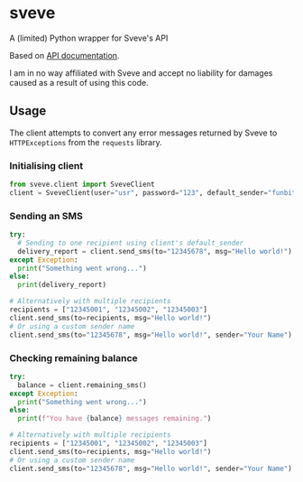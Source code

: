 # sveve #
A (limited) Python wrapper for Sveve's API

Based on [API documentation](https://www.sveve.no/sms-api.jsp).

I am in no way affiliated with Sveve and accept no liability for damages caused as a result of using this code.

## Usage ##

The client attempts to convert any error messages returned by Sveve to `HTTPExceptions` from the `requests` library.

### Initialising client ###
```python
from sveve.client import SveveClient
client = SveveClient(user="usr", password="123", default_sender="funbit")
```

### Sending an SMS ###
```python
try:
  # Sending to one recipient using client's default_sender
  delivery_report = client.send_sms(to="12345678", msg="Hello world!")
except Exception:
  print("Something went wrong...")
else:
  print(delivery_report)

# Alternatively with multiple recipients
recipients = ["12345001", "12345002", "12345003"]
client.send_sms(to=recipients, msg="Hello world!")
# Or using a custom sender name
client.send_sms(to="12345678", msg="Hello world!", sender="Your Name")
```

### Checking remaining balance ###
```python
try:
  balance = client.remaining_sms()
except Exception:
  print("Something went wrong...")
else:
  print(f"You have {balance} messages remaining.")

# Alternatively with multiple recipients
recipients = ["12345001", "12345002", "12345003"]
client.send_sms(to=recipients, msg="Hello world!")
# Or using a custom sender name
client.send_sms(to="12345678", msg="Hello world!", sender="Your Name")
```
